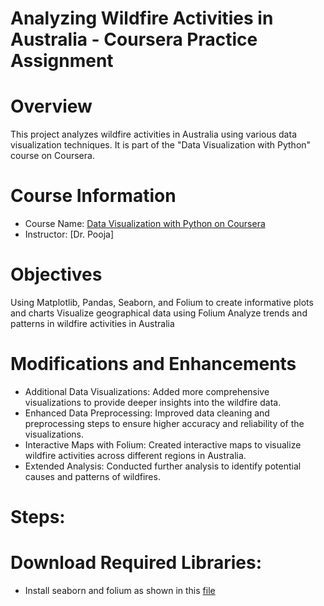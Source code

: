 # Analyzing Wildfire Activities in Australia - Coursera Practice Assignment

# Overview
This project analyzes wildfire activities in Australia using various data visualization techniques. It is part of the "Data Visualization with Python" course on Coursera.

# Course Information
- Course Name: [Data Visualization with Python on Coursera](https://www.coursera.org/learn/python-for-data-visualization/home/welcome)
- Instructor: [Dr. Pooja]

# Objectives
Using Matplotlib, Pandas, Seaborn, and Folium to create informative plots and charts
Visualize geographical data using Folium
Analyze trends and patterns in wildfire activities in Australia

# Modifications and Enhancements
- Additional Data Visualizations: Added more comprehensive visualizations to provide deeper insights into the wildfire data.
- Enhanced Data Preprocessing: Improved data cleaning and preprocessing steps to ensure higher accuracy and reliability of the visualizations.
- Interactive Maps with Folium: Created interactive maps to visualize wildfire activities across different regions in Australia.
- Extended Analysis: Conducted further analysis to identify potential causes and patterns of wildfires.

# Steps:
# Download Required Libraries:
- Install seaborn and folium as shown in this [file](https://github.com/catliugit/australia_wildfire_analysis/blob/main/Aus_Wildfire_Install_Requirements.txt)
